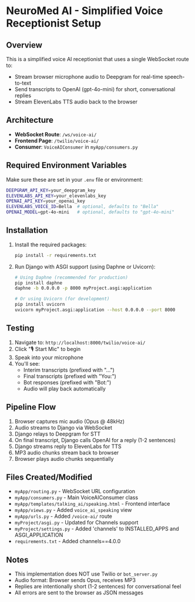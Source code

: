 # NeuroMed AI - Simplified Voice Receptionist Setup

## Overview
This is a simplified voice AI receptionist that uses a single WebSocket route to:
- Stream browser microphone audio to Deepgram for real-time speech-to-text
- Send transcripts to OpenAI (gpt-4o-mini) for short, conversational replies
- Stream ElevenLabs TTS audio back to the browser

## Architecture
- **WebSocket Route**: `/ws/voice-ai/`
- **Frontend Page**: `/twilio/voice-ai/`
- **Consumer**: `VoiceAIConsumer` in `myApp/consumers.py`

## Required Environment Variables
Make sure these are set in your `.env` file or environment:

```bash
DEEPGRAM_API_KEY=your_deepgram_key
ELEVENLABS_API_KEY=your_elevenlabs_key
OPENAI_API_KEY=your_openai_key
ELEVENLABS_VOICE_ID=Bella  # optional, defaults to "Bella"
OPENAI_MODEL=gpt-4o-mini   # optional, defaults to "gpt-4o-mini"
```

## Installation
1. Install the required packages:
   ```bash
   pip install -r requirements.txt
   ```

2. Run Django with ASGI support (using Daphne or Uvicorn):
   ```bash
   # Using Daphne (recommended for production)
   pip install daphne
   daphne -b 0.0.0.0 -p 8000 myProject.asgi:application
   
   # Or using Uvicorn (for development)
   pip install uvicorn
   uvicorn myProject.asgi:application --host 0.0.0.0 --port 8000
   ```

## Testing
1. Navigate to: `http://localhost:8000/twilio/voice-ai/`
2. Click "🎙️ Start Mic" to begin
3. Speak into your microphone
4. You'll see:
   - Interim transcripts (prefixed with "…")
   - Final transcripts (prefixed with "You:")
   - Bot responses (prefixed with "Bot:")
   - Audio will play back automatically

## Pipeline Flow
1. Browser captures mic audio (Opus @ 48kHz)
2. Audio streams to Django via WebSocket
3. Django relays to Deepgram for STT
4. On final transcript, Django calls OpenAI for a reply (1-2 sentences)
5. Django streams reply to ElevenLabs for TTS
6. MP3 audio chunks stream back to browser
7. Browser plays audio chunks sequentially

## Files Created/Modified
- `myApp/routing.py` - WebSocket URL configuration
- `myApp/consumers.py` - Main VoiceAIConsumer class
- `myApp/templates/talking_ai/speaking.html` - Frontend interface
- `myApp/views.py` - Added `voice_ai_speaking` view
- `myApp/urls.py` - Added `/voice-ai/` route
- `myProject/asgi.py` - Updated for Channels support
- `myProject/settings.py` - Added 'channels' to INSTALLED_APPS and ASGI_APPLICATION
- `requirements.txt` - Added channels==4.0.0

## Notes
- This implementation does NOT use Twilio or `bot_server.py`
- Audio format: Browser sends Opus, receives MP3
- Replies are intentionally short (1-2 sentences) for conversational feel
- All errors are sent to the browser as JSON messages

